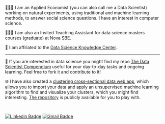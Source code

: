 👨🏿‍💻 I am an Applied Economist (you can also call me a Data Scientist) working on natural experiments, using traditional and machine learning methods, to answer social science questions. I have an interest in computer science.

👨🏿‍🏫 I am also an Invited Teaching Assistant for data science masters courses (graduate) at Nova SBE.

🏢 I am affiliated to the [Data Science Knowledge Center](https://www.novasbe.unl.pt/en/data-science/people).

----

📃 If you are interested in data science you might find my repo [The Data Scientist Compendium](https://github.com/bforbesc/the-data-scientist-compendium) useful for your day-to-day tasks and ongoing learning. Feel free to fork it and contribute to it!

🌐 I have also created a [clustering cross-sectional data web app](https://clustering-cross-sectional.herokuapp.com/), which allows you to import your data and apply an unsupervised machine learning algorithm to find and visualize your clusters, which you might find interesting. [The repository](https://github.com/bforbesc/clustering-web-app) is publicly available for you to play with.

<br>

[![Linkedin Badge](https://img.shields.io/badge/-bernardoforbescosta-blue?style=flat-square&logo=Linkedin&logoColor=white&link=https://www.linkedin.com/in/bernardoforbescosta/)](https://www.linkedin.com/in/bernardoforbescosta/)
[![Gmail Badge](https://img.shields.io/badge/-bernardoforbescosta@gmail.com-c14438?style=flat-square&logo=Gmail&logoColor=white&link=mailto:bernardoforbescosta@gmail.com)](mailto:bernardoforbescosta@gmail.com)
